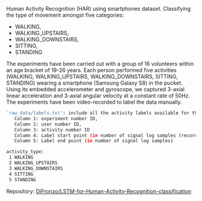 Human Activity Recognition (HAR) using smartphones dataset. Classifying the type of movement amongst five categories:
- WALKING,
- WALKING_UPSTAIRS,
- WALKING_DOWNSTAIRS,
- SITTING,
- STANDING

The experiments have been carried out with a group of 16 volunteers within an age bracket of 19-26 years. Each person performed five activities (WALKING, WALKING_UPSTAIRS, WALKING_DOWNSTAIRS, SITTING, STANDING) wearing a smartphone (Samsung Galaxy S8) in the pucket. Using its embedded accelerometer and gyroscope, we captured 3-axial linear acceleration and 3-axial angular velocity at a constant rate of 50Hz. The experiments have been video-recorded to label the data manually. 

```bash
'raw_data/labels.txt': include all the activity labels available for the dataset (1 per row).
   Column 1: experiment number ID,
   Column 2: user number ID,
   Column 3: activity number ID
   Column 4: Label start point (in number of signal log samples (recorded at 50Hz))
   Column 5: Label end point (in number of signal log samples)

activity_type:
 1 WALKING
 2 WALKING_UPSTAIRS
 3 WALKING_DOWNSTAIRS
 4 SITTING
 5 STANDING
```
Repository: [DiFronzo/LSTM-for-Human-Activity-Recognition-classification](https://github.com/DiFronzo/LSTM-for-Human-Activity-Recognition-classification)